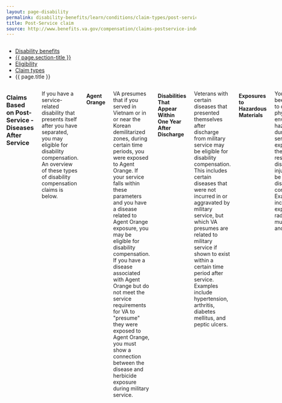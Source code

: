 ```yaml
---
layout: page-disability
permalink: disability-benefits/learn/conditions/claim-types/post-service-claim/index.html
title: Post-Service claim
source: http://www.benefits.va.gov/compensation/claims-postservice-index.asp
---
```


<div class="splash" markdown="0">
<div class="row" markdown="0">
<div class="small-12 columns" markdown="0">

<ul class="breadcrumbs" role="menubar" aria-label="Primary">
<li class="parent"><a href="{{ site.url }}/disability-benefits/">Disability benefits</a></li>
<li class="parent"><a href="{{ site.url }}/disability-benefits/">{{ page.section-title }}</a></li>
<li class="parent"><a href="{{ site.url }}/disability-benefits/conditions/">Eligibility</a></li>
<li class="parent"><a href="{{ site.url }}/disability-benefits/conditions/claim-types">Claim types</a></li>
<li class="active">{{ page.title }}</li>
</ul>

</div>
</div>
</div>

<div class="main" role="main" markdown="0">
<div class="section one" markdown="0">
<div class="primary" markdown="0">
<div class="row" markdown="0">
<div class="small-12 columns" markdown="1">

### Claims Based on Post-Service - Diseases After Service

If you have a service-related disability that presents itself after you have separated, you may eligible for disability compensation. An overview of these types of disability compensation claims is below.

#### Agent Orange

VA presumes that if you served in Vietnam or in or near the Korean demilitarized zones, during certain time periods, you were exposed to Agent Orange. If your service falls within these parameters and you have a disease related to Agent Orange exposure, you may be eligible for disability compensation. If you have a disease associated with Agent Orange but do not meet the service requirements for VA to "presume" they were exposed to Agent Orange, you must show a connection between the disease and herbicide exposure during military service.


#### Disabilities That Appear Within One Year After Discharge

Veterans with certain diseases that presented themselves after discharge from military service may be eligible for disability compensation. This includes certain diseases that were not incurred in or aggravated by military service, but which VA presumes are related to military service if shown to exist within a certain time period after service. Examples include hypertension, arthritis, diabetes mellitus, and peptic ulcers.


#### Exposures to Hazardous Materials

You may have been exposed to chemical, physical, and environmental hazards during military service.  If exposure to these hazards resulted in a disease or injury you may be entitled to disability compensation. Examples include exposure to radiation, mustard gas, and asbestos.


#### Gulf War Illnesses

Gulf War Veterans suffering from what is commonly referred to as "Gulf War Syndrome," which is a cluster of medically unexplained chronic symptoms that can include fatigue, headaches, joint pain, indigestion, insomnia, dizziness, respiratory disorders, and memory problems may be eligible for disability compensation. In addition, Gulf War Veterans who served in Southwest Asia and have a disability resulting from certain infectious diseases may be eligible for disability compensation.

#### Prisoners of War (POWs)

VA presumes that certain medical conditions are associated with a Former POW's captivity. If you are a former POW and have been diagnosed with one or more of these conditions, VA presumes that it is associated with the POW experience and you are entitled to disability compensation.

</div>
</div>
</div>
</div>


</div>

</div>
